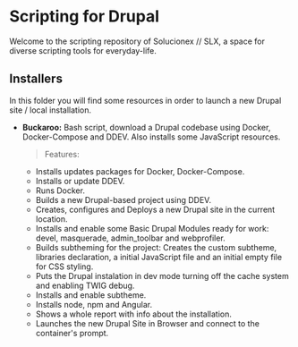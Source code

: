 # Scripting for Drupal
Welcome to the scripting repository of Solucionex // SLX, a space for diverse scripting tools for everyday-life.  

## Installers
In this folder you will find some resources in order to launch a new Drupal site / local installation.   
* **Buckaroo:** Bash script, download a Drupal codebase using Docker, Docker-Compose and DDEV. Also installs some JavaScript resources.
  > Features:
    * Installs updates packages for Docker, Docker-Compose. 
    * Installs or update DDEV.
    * Runs Docker.
    * Builds a new Drupal-based project using DDEV.
    * Creates, configures and Deploys a new Drupal site in the current location.
    * Installs and enable some Basic Drupal Modules ready for work: devel, masquerade, admin_toolbar and webprofiler.
    * Builds subtheming for the project: Creates the custom subtheme, libraries declaration, a initial JavaScript file and an initial empty file for CSS styling.
    * Puts the Drupal instalation in dev mode turning off the cache system and enabling TWIG debug.
    * Installs and enable subtheme.
    * Installs node, npm and Angular.
    * Shows a whole report with info about the installation.
    * Launches the new Drupal Site in Browser and connect to the container's prompt.
